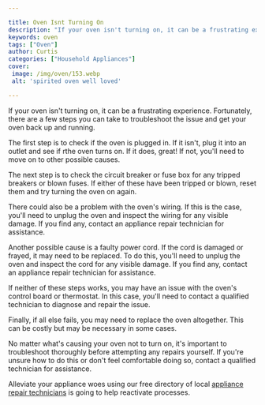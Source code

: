 ```yaml
---

title: Oven Isnt Turning On
description: "If your oven isn't turning on, it can be a frustrating experience. Fortunately, there are a few steps you can take to troubleshoot...scroll on and keep learning"
keywords: oven
tags: ["Oven"]
author: Curtis
categories: ["Household Appliances"]
cover: 
 image: /img/oven/153.webp
 alt: 'spirited oven well loved'

---
```


If your oven isn't turning on, it can be a frustrating experience. Fortunately, there are a few steps you can take to troubleshoot the issue and get your oven back up and running. 

The first step is to check if the oven is plugged in. If it isn't, plug it into an outlet and see if rthe oven turns on. If it does, great! If not, you'll need to move on to other possible causes. 

The next step is to check the circuit breaker or fuse box for any tripped breakers or blown fuses. If either of these have been tripped or blown, reset them and try turning the oven on again. 

There could also be a problem with the oven's wiring. If this is the case, you'll need to unplug the oven and inspect the wiring for any visible damage. If you find any, contact an appliance repair technician for assistance. 

Another possible cause is a faulty power cord. If the cord is damaged or frayed, it may need to be replaced. To do this, you'll need to unplug the oven and inspect the cord for any visible damage. If you find any, contact an appliance repair technician for assistance. 

If neither of these steps works, you may have an issue with the oven's control board or thermostat. In this case, you'll need to contact a qualified technician to diagnose and repair the issue. 

Finally, if all else fails, you may need to replace the oven altogether. This can be costly but may be necessary in some cases. 

No matter what's causing your oven not to turn on, it's important to troubleshoot thoroughly before attempting any repairs yourself. If you're unsure how to do this or don't feel comfortable doing so, contact a qualified technician for assistance.

Alleviate your appliance woes using our free directory of local <a href="/pages/appliance-repair-technicians/">appliance repair technicians</a> is going to help reactivate processes.